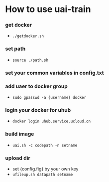 # How to use uai-train
### get docker
- `./getdocker.sh` 
### set path
- `source ./path.sh`
### set your common variables in config.txt
### add uaer to docker group
- `sudo gpasswd -a {username} docker`
### login your docker for uhub
- `docker login uhub.service.ucloud.cn`
### build image
- `uai.sh -c codepath -n setname`
### upload dir
- set {config.fig} by your own key
- `ufileup.sh datapath setname`

